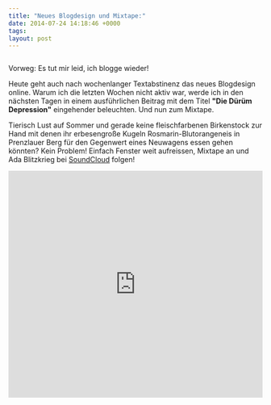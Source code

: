 ```yaml
---
title: "Neues Blogdesign und Mixtape:"
date: 2014-07-24 14:18:46 +0000
tags: 
layout: post
---
```

<img src="http://media-cache-ak0.pinimg.com/736x/56/fe/5e/56fe5e788949ede1f4e80efebfea8657.jpg" alt="">

Vorweg: Es tut mir leid, ich blogge wieder! 

Heute geht auch nach wochenlanger Textabstinenz das neues Blogdesign online. Warum ich die letzten Wochen nicht aktiv war, werde ich in den nächsten Tagen in einem ausführlichen Beitrag mit dem Titel **"Die Dürüm Depression"** eingehender beleuchten. Und nun zum Mixtape.

Tierisch Lust auf Sommer und gerade keine fleischfarbenen Birkenstock zur Hand mit denen ihr erbesengroße Kugeln Rosmarin-Blutorangeneis in Prenzlauer Berg für den Gegenwert eines Neuwagens essen gehen könnten? Kein Problem! Einfach Fenster weit aufreissen, Mixtape an und Ada Blitzkrieg bei <a href="https://soundcloud.com/bangpowwww">SoundCloud</a> folgen!


<iframe width="100%" height="450" scrolling="no" frameborder="no" src="https://w.soundcloud.com/player/?url=https%3A//api.soundcloud.com/playlists/41354678&amp;auto_play=false&amp;hide_related=false&amp;show_comments=true&amp;show_user=true&amp;show_reposts=false&amp;visual=true"></iframe>
